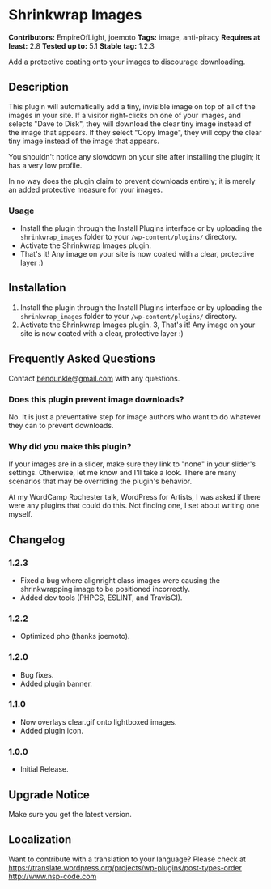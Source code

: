 # Shrinkwrap Images  #
**Contributors:** EmpireOfLight, joemoto
**Tags:** image, anti-piracy
**Requires at least:** 2.8
**Tested up to:** 5.1
**Stable tag:** 1.2.3

Add a protective coating onto your images to discourage downloading.

## Description ##

This plugin will automatically add a tiny, invisible image on top of all of the images in your site. If a visitor right-clicks on one of your images, and selects "Dave to Disk", they will download the clear tiny image instead of the image that appears. If they select "Copy Image", they will copy the clear tiny image instead of the image that appears.

You shouldn't notice any slowdown on your site after installing the plugin; it has a very low profile.

In no way does the plugin claim to prevent downloads entirely; it is merely an added protective measure for your images.

### Usage ###

* Install the plugin through the Install Plugins interface or by uploading the `shrinkwrap_images` folder to your `/wp-content/plugins/` directory.
* Activate the Shrinkwrap Images plugin.
* That's it! Any image on your site is now coated with a clear, protective layer :)

## Installation ##

1. Install the plugin through the Install Plugins interface or by uploading the `shrinkwrap_images` folder to your `/wp-content/plugins/` directory.
2. Activate the Shrinkwrap Images plugin.
3, That's it! Any image on your site is now coated with a clear, protective layer :)

## Frequently Asked Questions  ##

Contact bendunkle@gmail.com with any questions.

### Does this plugin prevent image downloads? ###

No. It is just a preventative step for image authors who want to do whatever they can to prevent downloads.

### Why did you make this plugin? ###

If your images are in a slider, make sure they link to "none" in your slider's settings. Otherwise, let me know and I'll take a look. There are many scenarios that may be overriding the plugin's behavior.

At my WordCamp Rochester talk, WordPress for Artists, I was asked if there were any plugins that could do this. Not finding one, I set about writing one myself.

## Changelog ##

### 1.2.3 ###
* Fixed a bug where alignright class images were causing the shrinkwrapping image to be positioned incorrectly.
* Added dev tools (PHPCS, ESLINT, and TravisCI).

### 1.2.2 ###
* Optimized php (thanks joemoto).

### 1.2.0 ###
* Bug fixes.
* Added plugin banner.

### 1.1.0 ###
* Now overlays clear.gif onto lightboxed images.
* Added plugin icon.

### 1.0.0 ###
* Initial Release.

## Upgrade Notice ##

Make sure you get the latest version.

## Localization ##

Want to contribute with a translation to your language? Please check at https://translate.wordpress.org/projects/wp-plugins/post-types-order
http://www.nsp-code.com
